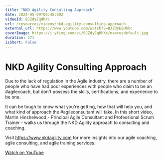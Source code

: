 ```yaml
---
title: "NKD Agility Consulting Approach"
date: 2024-05-09T06:45:00Z
videoId: BJZdyEqHhXc
url: /resources/videos/nkd-agility-consulting-approach
external_url: https://www.youtube.com/watch?v=BJZdyEqHhXc
coverImage: https://i.ytimg.com/vi/BJZdyEqHhXc/maxresdefault.jpg
duration: 271
isShort: False
---
```


# NKD Agility Consulting Approach

Due to the lack of regulation in the Agile industry, there are a number of people who have had poor experiences with people who claim to be an #agilecoach, but don't possess the skills, certifications, and experience to be one.

It can be tough to know what you're getting, how that will help you, and what kind of approach the #agileconsultant will take. In this short video, Martin Hinshelwood - Principal Agile Consultant and Professional Scrum Trainer - walks us through the NKD Agility approach to consulting and coaching.

Visit https://www.nkdagility.com for more insights into our agile coaching, agile consulting, and agile training services.

[Watch on YouTube](https://www.youtube.com/watch?v=BJZdyEqHhXc)
